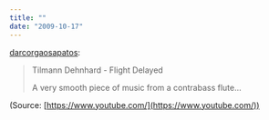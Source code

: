 ```yaml
---
title: ""
date: "2009-10-17"
---
```


[darcorgaosapatos](http://darcorgaosapatos.tumblr.com/post/215177635/tilmann-dehnhard-flight-delayed-a-very-smooth):

> Tilmann Dehnhard - Flight Delayed
> 
> A very smooth piece of music from a contrabass flute…

(Source: [https://www.youtube.com/](https://www.youtube.com/))

